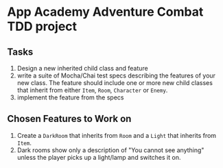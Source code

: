 # App Academy Adventure Combat TDD project

## Tasks

1. Design a new inherited child class and feature
2. write a suite of Mocha/Chai test specs describing the features of your new class. The feature should include one or more new child classes that inherit from either `Item`, `Room`, `Character` or `Enemy`.
3. implement the feature from the specs

## Chosen Features to Work on

1. Create a `DarkRoom` that inherits from `Room` and a `Light` that inherits from `Item`.
2. Dark rooms show only a description of "You cannot see anything" unless the player picks up a light/lamp and switches it on.
